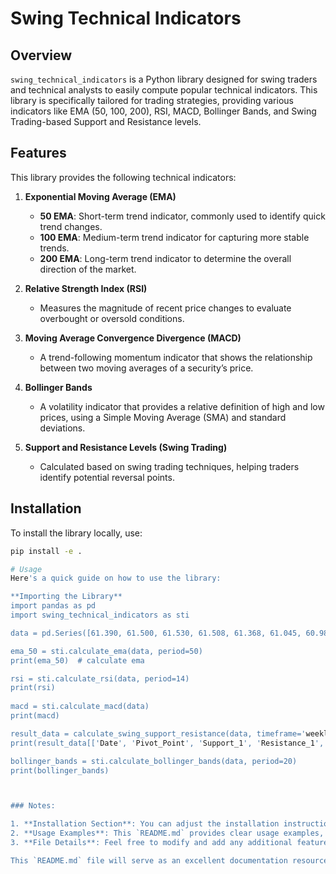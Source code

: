 # Swing Technical Indicators

## Overview

`swing_technical_indicators` is a Python library designed for swing traders and technical analysts to easily compute popular technical indicators. This library is specifically tailored for trading strategies, providing various indicators like EMA (50, 100, 200), RSI, MACD, Bollinger Bands, and Swing Trading-based Support and Resistance levels.

## Features

This library provides the following technical indicators:

1. **Exponential Moving Average (EMA)**
   - **50 EMA**: Short-term trend indicator, commonly used to identify quick trend changes.
   - **100 EMA**: Medium-term trend indicator for capturing more stable trends.
   - **200 EMA**: Long-term trend indicator to determine the overall direction of the market.

2. **Relative Strength Index (RSI)**
   - Measures the magnitude of recent price changes to evaluate overbought or oversold conditions.

3. **Moving Average Convergence Divergence (MACD)**
   - A trend-following momentum indicator that shows the relationship between two moving averages of a security’s price.

4. **Bollinger Bands**
   - A volatility indicator that provides a relative definition of high and low prices, using a Simple Moving Average (SMA) and standard deviations.

5. **Support and Resistance Levels (Swing Trading)**
   - Calculated based on swing trading techniques, helping traders identify potential reversal points.

## Installation

To install the library locally, use:

```bash
pip install -e .

# Usage
Here's a quick guide on how to use the library:

**Importing the Library**
import pandas as pd
import swing_technical_indicators as sti

data = pd.Series([61.390, 61.500, 61.530, 61.508, 61.368, 61.045, 60.987])

ema_50 = sti.calculate_ema(data, period=50)
print(ema_50)  # calculate ema 

rsi = sti.calculate_rsi(data, period=14)
print(rsi)
 
macd = sti.calculate_macd(data)
print(macd)

result_data = calculate_swing_support_resistance(data, timeframe='weekly')
print(result_data[['Date', 'Pivot_Point', 'Support_1', 'Resistance_1', 'Support_2', 'Resistance_2']])

bollinger_bands = sti.calculate_bollinger_bands(data, period=20)
print(bollinger_bands)



### Notes:

1. **Installation Section**: You can adjust the installation instructions based on your use case.
2. **Usage Examples**: This `README.md` provides clear usage examples, making it easier for others to understand how to implement your library.
3. **File Details**: Feel free to modify and add any additional features or sections as per your requirement.

This `README.md` file will serve as an excellent documentation resource for anyone using your library. Let me know if you need more help!




